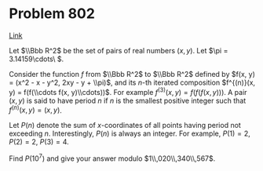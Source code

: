 # Problem 802

[Link](https://projecteuler.net/problem=802)

Let $\\Bbb R^2$ be the set of pairs of real numbers $(x, y)$. Let $\\pi = 3.14159\\cdots\\ $.

Consider the function $f$ from $\\Bbb R^2$ to $\\Bbb R^2$ defined by $f(x, y) = (x^2 - x - y^2, 2xy - y + \\pi)$, and its $n$-th iterated composition $f^{(n)}(x, y) = f(f(\\cdots f(x, y)\\cdots))$. For example $f^{(3)}(x, y) = f(f(f(x, y)))$. A pair $(x, y)$ is said to have period $n$ if $n$ is the smallest positive integer such that $f^{(n)}(x, y) = (x, y)$.

Let $P(n)$ denote the sum of $x$-coordinates of all points having period not exceeding $n$. Interestingly, $P(n)$ is always an integer. For example, $P(1) = 2$, $P(2) = 2$, $P(3) = 4$.

Find $P(10^7)$ and give your answer modulo $1\\,020\\,340\\,567$.